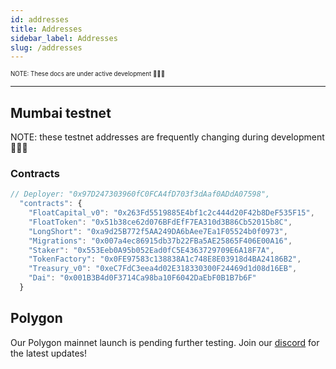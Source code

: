 ```yaml
---
id: addresses
title: Addresses
sidebar_label: Addresses
slug: /addresses
---
```


<sub><sup> NOTE: These docs are under active development 👷‍♀️👷 </sup></sub>

---

## Mumbai testnet

NOTE: these testnet addresses are frequently changing during development 👷‍♀️👷

<!-- See our contract **[Deployer address](https://mumbai.polygonscan.com/address/0x97D247303960fC0FCA4fD703f3dAaf0ADdA07598/)** to keep abreast with the latest deployments. -->

### Contracts

```javascript
// Deployer: "0x97D247303960fC0FCA4fD703f3dAaf0ADdA07598",
  "contracts": {
    "FloatCapital_v0": "0x263Fd5519885E4bf1c2c444d20F42b8DeF535F15",
    "FloatToken": "0x51b38ce62d076BFdEfF7EA310d3B86Cb52015b8C",
    "LongShort": "0xa9d25B772f5AA249DA6bAee7Ea1F05524b0f0973",
    "Migrations": "0x007a4ec86915db37b22FBa5AE25865F406E00A16",
    "Staker": "0x553Eeb0A95b052Ead0fC5E4363729709E6A18F7A",
    "TokenFactory": "0x0FE97583c138838A1c748E8E03918d4BA24186B2",
    "Treasury_v0": "0xeC7FdC3eea4d02E318330300F24469d1d08d16EB",
    "Dai": "0x001B3B4d0F3714Ca98ba10F6042DaEbF0B1B7b6F"
  }
```

<!-- ### Markets

```javascript
EthKillers Long = "0x46bf3286cd38B1cb53885Feb08ED61752946dDd8",
EthKillers Short = "0xfF76E7090c7F4645dF52562DfE7CC9504A1Ab911",
PM1 Long = "0xf1f7F7d9654F4A9d0C0c063cbE815A045F21C52C",
PM1 Short = "0xC1e97E49106ad8C80cb5F3432F98d34c9278e9D0",
PM2 Long = "0xDc24f4BD4F9dAC21aBd2e497479D18a87009Fad4",
PM2 Short = "0x75e8EEFfCe2A345aa419bE87C0bA20f8Bc2A72cD",
``` -->

## Polygon

Our Polygon mainnet launch is pending further testing.
Join our [discord](https://discord.gg/qesr2KZAhn) for the latest updates!

